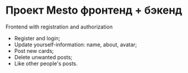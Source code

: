 # Проект Mesto фронтенд + бэкенд

Frontend with registration and authorization

* Register and login;
* Update yourself-information: name, about, avatar;
* Post new cards;
* Delete unwanted posts;
* Like other people's posts.